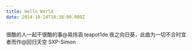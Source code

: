 ```yaml
---
title: Hello World
date: 2024-10-24T18:38:00.000Z
---
```

[](https://hexo.io/docs/one-command-deployment.html)很酷的人一起干很酷的事@易炜涵 teapot1de
[](https://hexo.io/docs/one-command-deployment.html)夜之向日葵，此曲为一切不合时宜者而作@回归天空 SXP-Simon

